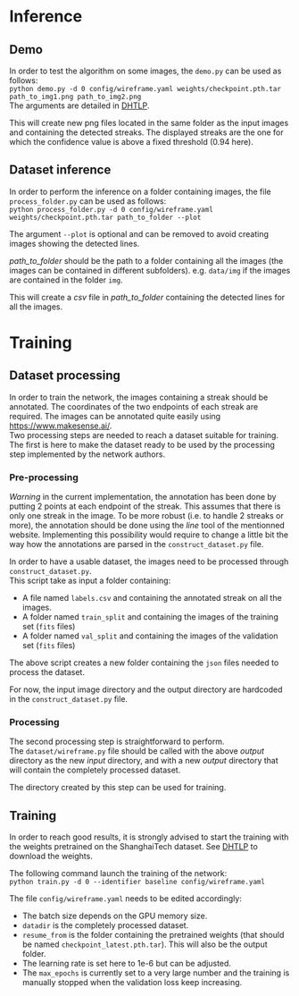 # Inference

## Demo

In order to test the algorithm on some images, the `demo.py` can be used as follows:  
`python demo.py -d 0 config/wireframe.yaml weights/checkpoint.pth.tar path_to_img1.png path_to_img2.png`  
The arguments are detailed in [DHTLP](https://github.com/yanconglin/Deep-Hough-Transform-Line-Priors).  

This will create new png files located in the same folder as the input images and containing the detected streaks. The displayed streaks are the one for which the confidence value is above a fixed threshold (0.94 here).

## Dataset inference

In order to perform the inference on a folder containing images, the file `process_folder.py` can be used as follows:  
`python process_folder.py -d 0 config/wireframe.yaml weights/checkpoint.pth.tar path_to_folder --plot`

The argument `--plot` is optional and can be removed to avoid creating images showing the detected lines.  

*path_to_folder* should be the path to a folder containing all the images (the images can be contained in different subfolders). e.g. `data/img` if the images are contained in the folder `img`.

This will create a *csv* file in *path_to_folder* containing the detected lines for all the images.

# Training

## Dataset processing  

In order to train the network, the images containing a streak should be annotated. The coordinates of the two endpoints of each streak are required. The images can be annotated quite easily using https://www.makesense.ai/.  
Two processing steps are needed to reach a dataset suitable for training. The first is here to make the dataset ready to be used by the processing step implemented by the network authors.

### Pre-processing  

*Warning* in the current implementation, the annotation has been done by putting 2 points at each endpoint of the streak. This assumes that there is only one streak in the image. To be more robust (i.e. to handle 2 streaks or more), the annotation should be done using the *line* tool of the mentionned website. Implementing this possibility would require to change a little bit the way how the annotations are parsed in the `construct_dataset.py` file.

In order to have a usable dataset, the images need to be processed through `construct_dataset.py`.  
This script take as input a folder containing:  
* A file named `labels.csv` and containing the annotated streak on all the images.
* A folder named `train_split` and containing the images of the training set (`fits` files)
* A folder named `val_split` and containing the images of the validation set (`fits` files)

The above script creates a new folder containing the `json` files needed to process the dataset.  

For now, the input image directory and the output directory are hardcoded in the `construct_dataset.py` file.  

### Processing  

The second processing step is straightforward to perform.  
The `dataset/wireframe.py` file should be called with the above *output* directory as the new *input* directory, and with a new *output* directory that will contain the completely processed dataset.  

The directory created by this step can be used for training.


## Training

In order to reach good results, it is strongly advised to start the training with the weights pretrained on the ShanghaiTech dataset. See [DHTLP](https://github.com/yanconglin/Deep-Hough-Transform-Line-Priors) to download the weights.  

The following command launch the training of the network:  
`python train.py -d 0 --identifier baseline config/wireframe.yaml`  

The file `config/wireframe.yaml` needs to be edited accordingly:  
* The batch size depends on the GPU memory size.
* `datadir` is the completely processed dataset.
* `resume_from` is the folder containing the pretrained weights (that should be named `checkpoint_latest.pth.tar`). This will also be the output folder.
* The learning rate is set here to 1e-6 but can be adjusted.
* The `max_epochs` is currently set to a very large number and the training is manually stopped when the validation loss keep increasing.







